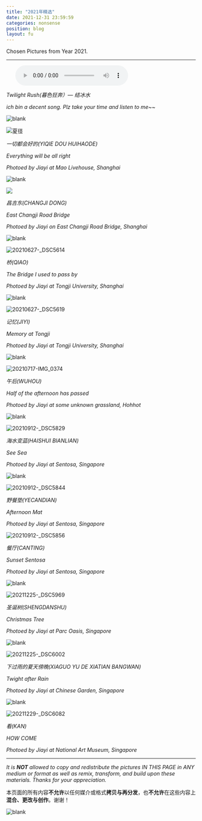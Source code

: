 ```yaml
---
title: "2021年精选"
date: 2021-12-31 23:59:59
categories: nonsense
position: blog
layout: fu
---
```


Chosen Pictures from Year 2021.

---

<ul class="list-inline text-center">
<audio controls="controls">
    <source src="http://music.163.com/song/media/outer/url?id=1373002687.mp3" type="audio/ogg">
    <source src="http://music.163.com/song/media/outer/url?id=1373002687.mp3" type="audio/mpeg">
<embed height="50" width="1500" src="http://music.163.com/song/media/outer/url?id=1373002687.mp3" />
</audio>
</ul>

*Twilight Rush(暮色狂奔）— 结冰水*

*ich bin a decent song. Plz take your time and listen to me~~*

![blank](/assets/img/placeholder.png)

![夏径](https://s2.loli.net/2022/03/06/pmjwS63uq2QdHPV.jpg)

*一切都会好的(YIQIE DOU HUIHAODE)*

*Everything will be all right*

*Photoed by Jiayi at Mao Livehouse, Shanghai*


![blank](/assets/img/placeholder.png)

![](https://s2.loli.net/2022/03/06/KzDvV6ipNlXITRk.jpg)

*昌吉东(CHANGJI DONG)*

*East Changji Road Bridge*

*Photoed by Jiayi on East Changji Road Bridge, Shanghai*


![blank](/assets/img/placeholder.png)

![20210627-_DSC5614](https://s2.loli.net/2022/03/06/2CdLmtsYaoSDpR3.jpg)

*桥(QIAO)*

*The Bridge I used to pass by*

*Photoed by Jiayi at Tongji University, Shanghai*


![blank](/assets/img/placeholder.png)

![20210627-_DSC5619](https://s2.loli.net/2022/03/06/efWROl32uqwhYLK.jpg)

*记忆(JIYI)*

*Memory at Tongji*

*Photoed by Jiayi at Tongji University, Shanghai*


![blank](/assets/img/placeholder.png)

![20210717-IMG_0374](https://s2.loli.net/2022/03/06/CYNH9dvGoxkw3qf.jpg)

*午后(WUHOU)*

*Half of the afternoon has passed*

*Photoed by Jiayi at some unknown grassland, Hohhot*

![blank](/assets/img/placeholder.png)

![20210912-_DSC5829](https://s2.loli.net/2022/03/06/J2Dfqm6hEud9bc1.jpg)

*海水变蓝(HAISHUI BIANLIAN)*

*See Sea*

*Photoed by Jiayi at Sentosa, Singapore*

![blank](/assets/img/placeholder.png)

![20210912-_DSC5844](https://s2.loli.net/2022/03/06/EKMwaosj6GZvhQy.jpg)

*野餐垫(YECANDIAN)*

*Afternoon Mat*

*Photoed by Jiayi at Sentosa, Singapore*

![20210912-_DSC5856](https://s2.loli.net/2022/03/06/Bd7DWUHLOkQsAaT.jpg)

*餐厅(CANTING)*

*Sunset Sentosa*

*Photoed by Jiayi at Sentosa, Singapore*

![blank](/assets/img/placeholder.png)

![20211225-_DSC5969](https://s2.loli.net/2022/03/06/PVtoUKDM6n5Tebk.jpg)

*圣诞树(SHENGDANSHU)*

*Christmas Tree*

*Photoed by Jiayi at Parc Oasis, Singapore*

![blank](/assets/img/placeholder.png)

![20211225-_DSC6002](https://s2.loli.net/2022/03/06/aeZ3RkpEDbP1BvK.jpg)

*下过雨的夏天傍晚(XIAGUO YU DE XIATIAN BANGWAN)*

*Twight after Rain*

*Photoed by Jiayi at Chinese Garden, Singapore*

![blank](/assets/img/placeholder.png)

![20211229-_DSC6082](https://s2.loli.net/2022/03/06/yVW2GtJODUBkId3.jpg)

*看(KAN)*

*HOW COME*

*Photoed by Jiayi at National Art Museum, Singapore*



---

*It is **NOT** allowed to copy and redistribute the pictures IN THIS PAGE in ANY medium or format as well as remix, transform, and build upon these materials. Thanks for your appreciation.*

本页面的所有内容**不允许**以任何媒介或格式**拷贝与再分发**，也**不允许**在这些内容上**混合、更改与创作**。谢谢！

![blank](/assets/img/placeholder.png)
